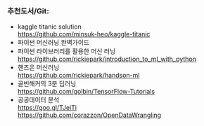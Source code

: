 ### 추천도서/Git:
* kaggle titanic solution  
https://github.com/minsuk-heo/kaggle-titanic
* 파이썬 머신러닝 완벽가이드  
* 파이썬 라이브러리를 활용한 머신 러닝  
https://github.com/rickiepark/introduction_to_ml_with_python
* 핸즈온 머신러닝  
https://github.com/rickiepark/handson-ml
* 골빈해커의 3분 딥러닝  
https://github.com/golbin/TensorFlow-Tutorials
* 공공데이터 분석   
https://goo.gl/TJeiTi     
https://github.com/corazzon/OpenDataWrangling

